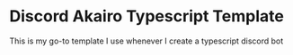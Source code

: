 # Discord Akairo Typescript Template
This is my go-to template I use whenever I create a typescript discord bot
